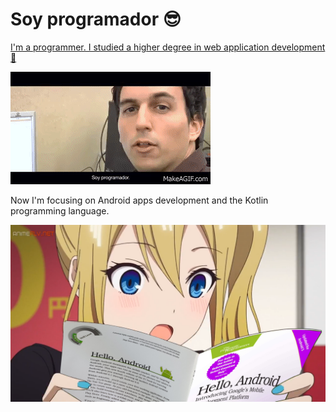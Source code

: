 # Soy programador 😎

[I'm a programmer. I studied a higher degree in web application development 🥵](https://www.youtube.com/watch?v=OgIRAjnnJzI)

![soy programador fp xdddddd](./Soy_programador_fp.gif)

Now I'm focusing on Android apps development and the Kotlin programming language.

![ayasaka android development](./Hayasaka_Holding_Android_Java.png)
